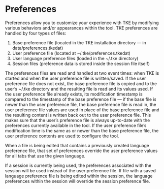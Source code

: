 # Preferences

Preferences allow you to customize your experience with TKE by modifying various behaviors and/or
appearances within the tool. TKE preferences are handled by four types of files:

1. Base preference file (located in the TKE installation directory — in data/preferences.tkedat)
2. User preference file (located at \~/.tke/preferences.tkedat)
3. User language preference files (loaded in the \~/.tke directory)
4. Session files (preference data is stored inside the session file itself)

The preferences files are read and handled at two event times: when TKE is started and when the user
preference file is written/saved. If the user preference file does not exist, the base preference
file is copied and to the user’s ~/.tke directory and the resulting file is read and its values used.
If the user preference file already exists, its modification timestamp is compared to the timestamp
of the base preference file — if the base file is newer than the user preference file, the base
preference file is read in, the user preference file values are used in place of the base preference
file and the resulting content is written back out to the user preference file. This makes sure that
the user’s preference file is always up-to-date with the preferences currently available in the tool.
If the user preference file’s modification time is the same as or newer than the base preference file,
the user preference contents are used to configure the tool.

When a file is being edited that contains a previously created language preference file, that set of
preferences override the user preference values for all tabs that use the given language.

If a session is currently being used, the preferences associated with the session will be used instead
of the user preference file. If file with a saved language preference file is being edited within the
session, the language preferences within the session will override the session preference file.
